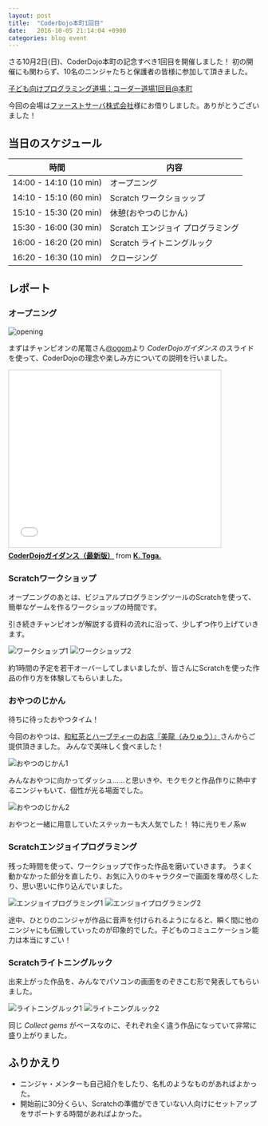 ```yaml
---
layout: post
title:  "CoderDojo本町1回目"
date:   2016-10-05 21:14:04 +0900
categories: blog event
---
```


さる10月2日(日)、CoderDojo本町の記念すべき1回目を開催しました！
初の開催にも関わらず、10名のニンジャたちと保護者の皆様に参加して頂きました。

[子ども向けプログラミング道場：コーダー道場1回目@本町](https://manage.doorkeeper.jp/groups/coderdojo-hommachi/events/51789)

今回の会場は[ファーストサーバ株式会社](https://www.firstserver.co.jp/)様にお借りしました。ありがとうございました！

## 当日のスケジュール

時間                   | 内容
-----------------------|------
14:00 - 14:10 (10 min) | オープニング
14:10 - 15:10 (60 min) | Scratch ワークショッップ
15:10 - 15:30 (20 min) | 休憩(おやつのじかん)
15:30 - 16:00 (30 min) | Scratch エンジョイ プログラミング
16:00 - 16:20 (20 min) | Scratch ライトニングルック
16:20 - 16:30 (10 min) | クロージング

## レポート

### オープニング

![opening](/assets/img/2016-10-02/opening.jpg)

まずはチャンピオンの尾篭さん[@ogom](https://twitter.com/ogomr)より *CoderDojoガイダンス* のスライドを使って、CoderDojoの理念や楽しみ方についての説明を行いました。

<iframe src="//www.slideshare.net/slideshow/embed_code/key/FAXoW4pBq172mQ" width="425" height="355" frameborder="0" marginwidth="0" marginheight="0" scrolling="no" style="border:1px solid #CCC; border-width:1px; margin-bottom:5px; max-width: 100%;" allowfullscreen> </iframe> <div style="margin-bottom:5px"> <strong> <a href="//www.slideshare.net/togazo/coderdojo-introduction-jp" title="CoderDojoガイダンス（最新版）" target="_blank">CoderDojoガイダンス（最新版）</a> </strong> from <strong><a href="//www.slideshare.net/togazo" target="_blank">K. Toga.</a></strong> </div>


### Scratchワークショップ

オープニングのあとは、ビジュアルプログラミングツールのScratchを使って、簡単なゲームを作るワークショップの時間です。

引き続きチャンピオンが解説する資料の流れに沿って、少しずつ作り上げていきます。

![ワークショップ1](/assets/img/2016-10-02/workshop1.jpg)
![ワークショップ2](/assets/img/2016-10-02/workshop2.jpg)

約1時間の予定を若干オーバーしてしまいましたが、皆さんにScratchを使った作品の作り方を体験してもらいました。


### おやつのじかん

待ちに待ったおやつタイム！ 

今回のおやつは、[和紅茶とハーブティーのお店『美龍（みりゅう）』](https://www.facebook.com/Milieu-%E7%BE%8E%E9%BE%8D-%E5%92%8C%E7%B4%85%E8%8C%B6%E3%81%A8%E3%83%8F%E3%83%BC%E3%83%96%E3%81%AE%E3%81%8A%E5%BA%97-%E5%A4%A7%E9%98%AA%E5%B8%82%E4%B8%AD%E5%A4%AE%E5%8C%BA%E8%B0%B7%E7%94%BA%E4%B8%83%E4%B8%81%E7%9B%AE-1474065659551199/)さんからご提供頂きました。 
みんなで美味しく食べました！

![おやつのじかん1](/assets/img/2016-10-02/oyatsu1.jpg)

みんなおやつに向かってダッシュ……と思いきや、モクモクと作品作りに熱中するニンジャもいて、個性が光る場面でした。

![おやつのじかん2](/assets/img/2016-10-02/oyatsu2.jpg)

おやつと一緒に用意していたステッカーも大人気でした！
特に光りモノ系w


### Scratchエンジョイプログラミング

残った時間を使って、ワークショップで作った作品を磨いていきます。
うまく動かなかった部分を直したり、お気に入りのキャラクターで画面を埋め尽くしたり、思い思いに作り込んでいました。

![エンジョイプログラミング1](/assets/img/2016-10-02/enjoy1.jpg)
![エンジョイプログラミング2](/assets/img/2016-10-02/enjoy2.jpg)

途中、ひとりのニンジャが作品に音声を付けられるようになると、瞬く間に他のニンジャにも伝搬していったのが印象的でした。子どものコミュニケーション能力は本当にすごい！


### Scratchライトニングルック

出来上がった作品を、みんなでパソコンの画面をのぞきこむ形で発表してもらいました。

![ライトニングルック1](/assets/img/2016-10-02/lightning1.jpg)
![ライトニングルック2](/assets/img/2016-10-02/lightning2.jpg)

同じ *Collect gems* がベースなのに、それぞれ全く違う作品になっていて非常に盛り上がりました。


## ふりかえり

- ニンジャ・メンターも自己紹介をしたり、名札のようなものがあればよかった。
- 開始前に30分くらい、Scratchの準備ができていない人向けにセットアップをサポートする時間があればよかった。

